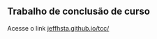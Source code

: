Trabalho de conclusão de curso
------------------------------

Acesse o link [jeffhsta.github.io/tcc/](https://jeffhsta.github.io/tcc/)
